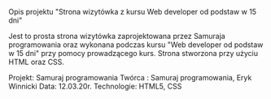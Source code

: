 Opis projektu "Strona wizytówka z kursu Web developer od podstaw w 15 dni"

Jest to prosta strona wizytówka zaprojektowana przez Samuraja programowania oraz wykonana podczas kursu "Web developer od podstaw w 15 dni" przy pomocy prowadzącego kurs. Strona stworzona przy użyciu HTML oraz CSS.

Projekt: Samuraj programowania
Twórca : Samuraj programowania, Eryk Winnicki
Data: 12.03.20r.
Technologie: HTML5, CSS